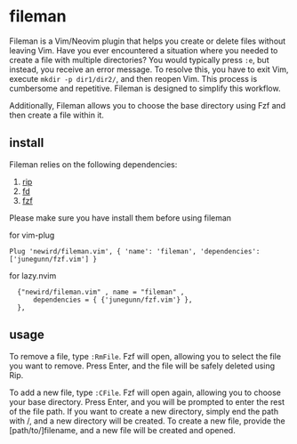 # fileman
Fileman is a Vim/Neovim plugin that helps you create or delete files without leaving Vim. Have you ever encountered a situation where you needed to create a file with multiple directories? You would typically press `:e`, but instead, you receive an error message. To resolve this, you have to exit Vim, execute `mkdir -p dir1/dir2/`, and then reopen Vim. This process is cumbersome and repetitive. Fileman is designed to simplify this workflow.

Additionally, Fileman allows you to choose the base directory using Fzf and then create a file within it.
## install
Fileman relies on the following dependencies:
1. [rip](https://github.com/nivekuil/rip)
2. [fd](https://github.com/sharkdp/fd)
3. [fzf](https://github.com/junegunn/fzf)

Please make sure you have install them before using fileman

for vim-plug
```
Plug 'newird/fileman.vim', { 'name': 'fileman', 'dependencies': ['junegunn/fzf.vim'] }

```
for lazy.nvim
```
  {"newird/fileman.vim" , name = "fileman" ,
	  dependencies = { {'junegunn/fzf.vim'} },
  },
```
## usage 
To remove a file, type `:RmFile`. Fzf will open, allowing you to select the file you want to remove. Press Enter, and the file will be safely deleted using Rip.

To add a new file, type `:CFile`. Fzf will open again, allowing you to choose your base directory. Press Enter, and you will be prompted to enter the rest of the file path. If you want to create a new directory, simply end the path with /, and a new directory will be created. To create a new file, provide the [path/to/]filename, and a new file will be created and opened.

